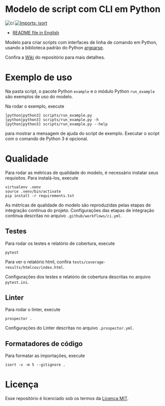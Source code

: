 # Modelo de script com CLI em Python

![ci](https://github.com/mateusoliveira43/python-cli-script-template/actions/workflows/ci.yml/badge.svg)
[![Imports: isort](https://img.shields.io/badge/%20imports-isort-%231674b1?style=flat&labelColor=ef8336)](https://pycqa.github.io/isort/)

- [README file in English](../README.md)

Modelo para criar scripts com interfaces de linha de comando em Python, usando a biblioteca padrão do Python [argparse](https://docs.python.org/3/library/argparse.html).

Confira a [Wiki](https://github.com/mateusoliveira43/python-cli-script-template/wiki) do repositório para mais detalhes.

# Exemplo de uso

Na pasta script, o pacote Python `example` e o módulo Python `run_example` são exemplos de uso do modelo.

Na rodar o exemplo, execute
```
[python|python3] scripts/run_example.py
[python|python3] scripts/run_example.py -h
[python|python3] scripts/run_example.py --help
```
para mostrar a mensagem de ajuda do script de exemplo. Executar o script com o comando de Python 3 é opcional.

# Qualidade

Para rodar as métricas de qualidade do modelo, é necessário instalar seus requisitos. Para instalá-los, execute
```
virtualenv .venv
source .venv/bin/activate
pip install -r requirements.txt
```

As métricas de qualidade do modelo são reproduzidas pelas etapas de integração contínua do projeto. Configurações das etapas de integração contínua descritas no arquivo `.github/workflows/ci.yml`.

## Testes

Para rodar os testes e relatório de cobertura, execute
```
pytest
```

Para ver o relatório html, confira `tests/coverage-results/htmlcov/index.html`.

Configurações dos testes e relatório de cobertura descritas no arquivo `pytest.ini`.

## Linter

Para rodar o linter, execute
```
prospector .
```

Configurações do Linter descritas no arquivo `.prospector.yml`.

## Formatadores de código

Para formatar as importações, execute
```
isort -v -m 5 --gitignore .
```

# Licença

Esse repositório é licenciado sob os termos da [Licença MIT](LICENSE).
